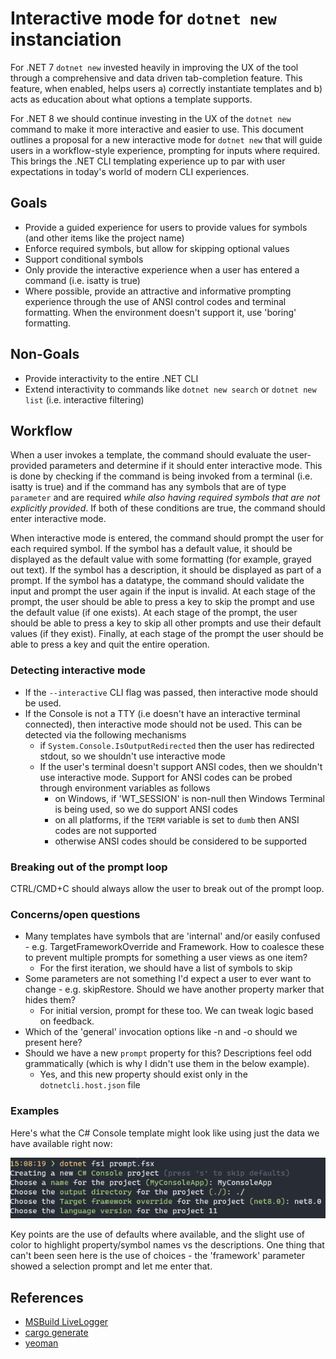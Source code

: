 # Interactive mode for `dotnet new` instanciation

For .NET 7 `dotnet new` invested heavily in improving the UX of the tool through a comprehensive and data driven tab-completion feature. This feature, when enabled, helps users a) correctly instantiate templates and b) acts as education about what options a template supports.

For .NET 8 we should continue investing in the UX of the `dotnet new` command to make it more interactive and easier to use. This document outlines a proposal for a new interactive mode for `dotnet new` that will guide users in a workflow-style experience, prompting for inputs where required.  This brings the .NET CLI templating experience up to par with user expectations in today's world of modern CLI experiences.

## Goals

* Provide a guided experience for users to provide values for symbols (and other items like the project name)
* Enforce required symbols, but allow for skipping optional values
* Support conditional symbols
* Only provide the interactive experience when a user has entered a command (i.e. isatty is true)
* Where possible, provide an attractive and informative prompting experience through the use of ANSI control codes and terminal formatting. When the environment doesn't support it, use 'boring' formatting.

## Non-Goals

* Provide interactivity to the entire .NET CLI
* Extend interactivity to commands like `dotnet new search` or `dotnet new list` (i.e. interactive filtering)

## Workflow

When a user invokes a template, the command should evaluate the user-provided parameters and determine if it should enter interactive mode. This is done by checking if the command is being invoked from a terminal (i.e. isatty is true) and if the command has any symbols that are of type `parameter` and are required _while also having required symbols that are not explicitly provided_. If both of these conditions are true, the command should enter interactive mode.

When interactive mode is entered, the command should prompt the user for each required symbol. If the symbol has a default value, it should be displayed as the default value with some formatting (for example, grayed out text). If the symbol has a description, it should be displayed as part of a prompt. If the symbol has a datatype, the command should validate the input and prompt the user again if the input is invalid. At each stage of the prompt, the user should be able to press a key to skip the prompt and use the default value (if one exists). At each stage of the prompt, the user should be able to press a key to skip all other prompts and use their default values (if they exist). Finally, at each stage of the prompt the user should be able to press a key and quit the entire operation.

### Detecting interactive mode

* If the `--interactive` CLI flag was passed, then interactive mode should be used.
* If the Console is not a TTY (i.e doesn't have an interactive terminal connected), then interactive mode should not be used. This can be detected via the following mechanisms
  * if `System.Console.IsOutputRedirected` then the user has redirected stdout, so we shouldn't use interactive mode
  * If the user's terminal doesn't support ANSI codes, then we shouldn't use interactive mode. Support for ANSI codes can be probed through environment variables as follows
    * on Windows, if 'WT_SESSION' is non-null then Windows Terminal is being used, so we do support ANSI codes
    * on all platforms, if the `TERM` variable is set to `dumb` then ANSI codes are not supported
    * otherwise ANSI codes should be considered to be supported


### Breaking out of the prompt loop

CTRL/CMD+C should always allow the user to break out of the prompt loop.

### Concerns/open questions

* Many templates have symbols that are 'internal' and/or easily confused - e.g. TargetFrameworkOverride and Framework. How to coalesce these to prevent multiple prompts for something a user views as one item?
  * For the first iteration, we should have a list of symbols to skip
* Some parameters are not something I'd expect a user to ever want to change - e.g. skipRestore. Should we have another property marker that hides them?
  * For initial version, prompt for these too. We can tweak logic based on feedback.
* Which of the 'general' invocation options like -n and -o should we present here?
* Should we have a new `prompt` property for this? Descriptions feel odd grammatically (which is why I didn't use them in the below example).
  * Yes, and this new property should exist only in the `dotnetcli.host.json` file

### Examples

Here's what the C# Console template might look like using just the data we have available right now:

![](sample-interactive-mode.png)

Key points are the use of defaults where available, and the slight use of color to highlight property/symbol names vs the descriptions.
One thing that can't been seen here is the use of choices - the 'framework' parameter showed a selection prompt and let me enter that.

## References

* [MSBuild LiveLogger](https://github.com/dotnet/msbuild/tree/main/src/MSBuild/LiveLogger)
* [cargo generate](https://github.com/cargo-generate/cargo-generate)
* [yeoman](https://www.npmjs.com/package/yo)
